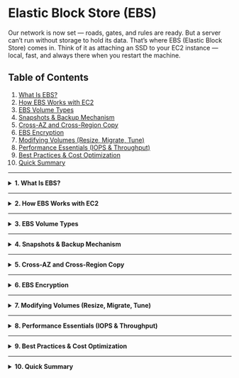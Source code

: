 # Elastic Block Store (EBS)

Our network is now set — roads, gates, and rules are ready.
But a server can’t run without storage to hold its data.
That’s where EBS (Elastic Block Store) comes in.
Think of it as attaching an SSD to your EC2 instance — local, fast, and always there when you restart the machine.

## Table of Contents
1. [What Is EBS?](#1-what-is-ebs)
2. [How EBS Works with EC2](#2-how-ebs-works-with-ec2)
3. [EBS Volume Types](#3-ebs-volume-types)
4. [Snapshots & Backup Mechanism](#4-snapshots--backup-mechanism)
5. [Cross-AZ and Cross-Region Copy](#5-cross-az-and-cross-region-copy)
6. [EBS Encryption](#6-ebs-encryption)
7. [Modifying Volumes (Resize, Migrate, Tune)](#7-modifying-volumes-resize-migrate-tune)
8. [Performance Essentials (IOPS & Throughput)](#8-performance-essentials-iops--throughput)
9. [Best Practices & Cost Optimization](#9-best-practices--cost-optimization)
10. [Quick Summary](#10-quick-summary)

---

<details>
<summary><strong>1. What Is EBS?</strong></summary>

**Elastic Block Store (EBS)** is a **persistent block storage** service designed for Amazon EC2 instances.  
Each EBS volume behaves like a **virtual hard drive** — you can format it, mount it, detach it, and re-attach it to other EC2 instances within the same Availability Zone (AZ).

Even if you stop or restart your instance, **the data remains intact**, making EBS a reliable storage layer for OS files, applications, and databases.

💡 **Analogy (minimal use):**  
Think of EBS as a **detachable SSD** for your EC2 instance — you can unplug it, carry it to another machine in the same data center (AZ), and plug it back in without losing your data.

**Key properties:**
- **Persistent**: Data survives instance stop/start.
- **Block-level**: You manage it like a raw disk.
- **Flexible**: You can increase size, change performance, or migrate without downtime.
- **AZ-scoped**: Must be in the same Availability Zone as the instance.

📸 **Reference:** [Amazon EBS Volumes](https://docs.aws.amazon.com/AWSEC2/latest/UserGuide/ebs-volumes.html)
</details>

---

<details>
<summary><strong>2. How EBS Works with EC2</strong></summary>

EBS volumes attach to EC2 instances over the **availability zone network**.  
When you launch an EC2 instance, it can have:
- **Root Volume:** Stores OS and boot files.
- **Additional Data Volumes:** For app data, logs, or databases.

**High-level flow:**

```

EBS Volume  <──attached──>  EC2 Instance
│
└── Snapshots stored in S3 (for backup & cloning)

```

- EBS is **replicated automatically within its AZ** to prevent data loss.
- You can attach **multiple EBS volumes** to one EC2, or attach a single EBS volume to multiple EC2s (only for io1/io2 Multi-Attach use cases).

💡 **Use Case Examples:**
- Root volume for Linux/Windows OS.
- Application data storage for web servers.
- Database storage (MySQL, PostgreSQL).
- Persistent log storage or caching layer.

<summary><strong>2.1  Special Case – EBS Multi-Attach (io1 / io2 Volumes)</strong></summary>

Normally, a single EBS volume can be **attached to only one EC2 instance at a time**.  
That keeps data consistent, just like plugging a physical SSD into one machine.

However, the **Provisioned IOPS SSD (io1 and io2)** volume types introduce a feature called **Multi-Attach**.  
It lets you connect the same volume to **up to 16 EC2 instances** *simultaneously* within the **same Availability Zone**.

💡 **Why this exists:**  
Some enterprise or clustered applications (for example, Oracle RAC or shared file systems) need multiple servers to read and write to the same shared disk.  
Multi-Attach gives them a common block-level layer while keeping latency extremely low.

⚙️ **How it behaves**
- Every attached EC2 gets a unique device name (e.g., `/dev/sdf`, `/dev/sdg` …).  
- All instances see the **same data blocks** in real time.  
- There’s **no built-in locking** — your application must manage concurrent writes safely (through a clustered file system or DB engine).  
- If ordinary servers try to write at the same time without coordination, data corruption can occur.

🧭 **Architect’s Note:**  
Use Multi-Attach only when your workload is explicitly designed for shared block access.  
For general cases, treat EBS as a **one-to-one disk** between an instance and its volume — simpler, faster, safer.

</details>

---

<details>
<summary><strong>3. EBS Volume Types</strong></summary>

| Volume Type | Medium | Description | Best For |
|--------------|---------|--------------|-----------|
| **gp3** | SSD | General-purpose SSD with configurable IOPS (up to 16,000) and throughput (up to 1,000 MB/s). | Most workloads – OS, applications, boot volumes |
| **io2/io1** | SSD | Provisioned IOPS SSD with consistent latency and Multi-Attach support. | High-performance databases |
| **st1** | HDD | Throughput-optimized HDD for large sequential workloads. | Big data, logs, streaming workloads |
| **sc1** | HDD | Cold HDD with lowest cost and lowest performance. | Archival and infrequently accessed data |

💡 **Tip:**  
Use **gp3** by default unless you have a clear reason to optimize for either IOPS (io2/io1) or cost (st1/sc1).

📘 **Durability:**  
EBS volumes provide **99.999% availability** within an AZ due to internal replication.
</details>

---

<details>
<summary><strong>4. Snapshots & Backup Mechanism</strong></summary>

A **snapshot** is a **point-in-time backup** of an EBS volume stored in Amazon S3.  
Although stored in S3, snapshots are managed transparently by EBS.

```

EBS Volume → Snapshot → New Volume

```

- **First snapshot** = full copy  
- **Subsequent snapshots** = incremental (only changed blocks)
- Snapshots can be **used to create new volumes**, **copied across regions**, or **automated via Lifecycle Manager**.

💡 **Analogy:**  
It’s like taking a **photo of your disk’s current state**.  
If anything breaks later, you can rebuild an exact copy using that snapshot.

📸 **Reference:** [EBS Snapshots](https://docs.aws.amazon.com/AWSEC2/latest/UserGuide/EBSSnapshots.html)
</details>

---

<details>
<summary><strong>5. Cross-AZ and Cross-Region Copy</strong></summary>

You can use snapshots to **clone volumes** across Availability Zones or Regions.

### Cross-AZ (within same region)
1. Create a snapshot of the source volume (e.g., `us-east-1a`).
2. Use that snapshot to create a new volume in another AZ (e.g., `us-east-1b`).
3. Attach it to an EC2 instance there.

### Cross-Region
1. Copy the snapshot to another region.
2. Create a volume from that copy.
3. Attach to EC2 in the destination region.

💡 **Analogy:**  
It’s like **replicating your disk** to a different branch office — same setup, new location.

📸 **Reference:** [Copy Snapshots](https://docs.aws.amazon.com/AWSEC2/latest/UserGuide/ebs-copy-snapshot.html)
</details>

---

<details>
<summary><strong>6. EBS Encryption</strong></summary>

EBS provides **encryption at rest and in transit** using **AWS KMS** (Key Management Service).  
You can use **AWS-managed keys (aws/ebs)** or **customer-managed CMKs**.

**Key points:**
- Encrypted data stays encrypted during I/O operations.
- Snapshots of encrypted volumes are also encrypted.
- New volumes created from encrypted snapshots remain encrypted.
- Enable **EBS encryption by default** in your account for consistency.

📘 **Command:**
```bash
aws ec2 enable-ebs-encryption-by-default
````

📸 **Reference:** [EBS Encryption](https://docs.aws.amazon.com/AWSEC2/latest/UserGuide/EBSEncryption.html)

</details>

---

<details>
<summary><strong>7. Modifying Volumes (Resize, Migrate, Tune)</strong></summary>

You can dynamically **resize** or **change** EBS volume attributes without detaching it.

**Options you can modify:**

* Size (GB)
* IOPS
* Throughput (for gp3)

**After resizing:**

* Extend partition and filesystem inside the OS (`growpart`, `xfs_growfs`).

**Migration approach:**

* Create snapshot → New volume (different type or region) → Attach → Sync data.

📘 **Example command:**

```bash
aws ec2 modify-volume --volume-id vol-1234567890abcdef --size 200 --iops 8000 --throughput 600
```

📸 **Reference:** [Modify EBS Volumes](https://docs.aws.amazon.com/AWSEC2/latest/UserGuide/ebs-modify-volume.html)

</details>

---

<details>
<summary><strong>8. Performance Essentials (IOPS & Throughput)</strong></summary>

**IOPS (Input/Output Operations Per Second)** → speed for small random reads/writes.
**Throughput (MB/s)** → speed for large sequential data transfers.

| Metric     | gp3 (max)  | io2 (max)             | st1/sc1              |
| ---------- | ---------- | --------------------- | -------------------- |
| IOPS       | 16,000     | 256,000 (provisioned) | Low                  |
| Throughput | 1,000 MB/s | 4,000 MB/s            | High sequential only |
| Latency    | ~5 ms      | <1 ms                 | High (HDD latency)   |

💡 **Tip:**
Monitor performance using **CloudWatch metrics** like `VolumeReadOps`, `VolumeWriteOps`, `VolumeThroughputPercentage`, etc.

</details>

---

<details>
<summary><strong>9. Best Practices & Cost Optimization</strong></summary>

✅ Use **gp3** for most workloads (better performance per $).
✅ Set **volume and snapshot tags** for cost tracking.
✅ Enable **EBS Lifecycle Manager** to automatically delete old snapshots.
✅ For large-scale systems, **align IOPS with EC2 bandwidth** to avoid bottlenecks.
✅ Use **RAID 0** (striping) for high I/O and **RAID 1** (mirroring) for durability if needed.
✅ Always **unmount before detaching** volumes to avoid data corruption.

</details>

---

<details>
<summary><strong>10. Quick Summary</strong></summary>

| Task                      | Command                                                                                                    | Description                        |
| ------------------------- | ---------------------------------------------------------------------------------------------------------- | ---------------------------------- |
| Create new gp3 volume     | `aws ec2 create-volume --size 50 --availability-zone us-east-1a --volume-type gp3`                         | Creates 50 GB volume               |
| Attach volume             | `aws ec2 attach-volume --volume-id <id> --instance-id <id> --device /dev/xvdf`                             | Mounts volume to instance          |
| Create snapshot           | `aws ec2 create-snapshot --volume-id <id> --description "backup"`                                          | Point-in-time backup               |
| Copy snapshot             | `aws ec2 copy-snapshot --source-region us-east-1 --source-snapshot-id <id> --destination-region us-west-2` | Cross-region copy                  |
| Modify volume             | `aws ec2 modify-volume --volume-id <id> --size 200`                                                        | Resize volume                      |
| List volumes              | `aws ec2 describe-volumes`                                                                                 | View all attached/detached volumes |
| Enable encryption default | `aws ec2 enable-ebs-encryption-by-default`                                                                 | Enforces KMS encryption            |

**Linux Filesystem Resize Example:**

```bash
lsblk                                # list block devices
sudo growpart /dev/xvdf 1            # extend partition
sudo xfs_growfs /                    # expand filesystem
```

**Output:**

```output
data blocks changed from 26214400 to 52428800
Filesystem successfully expanded
```

</details>